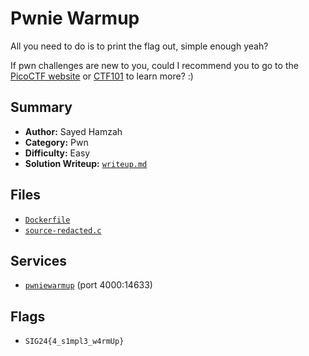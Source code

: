 # Pwnie Warmup

All you need to do is to print the flag out, simple enough yeah?

If pwn challenges are new to you, could I recommend you to go to the [PicoCTF website](https://play.picoctf.org/practice) or [CTF101](https://ctf101.org/binary-exploitation/overview/) to learn more? :)

## Summary
- **Author:** Sayed Hamzah
- **Category:** Pwn
- **Difficulty:** Easy
- **Solution Writeup:** [`writeup.md`](./soln/writeup.md)

## Files
- [`Dockerfile`](./dist/Dockerfile)
- [`source-redacted.c`](./dist/source-redacted.c)

## Services
- [`pwniewarmup`](./service) (port 4000:14633)

## Flags
- `SIG24{4_s1mpl3_w4rmUp}`
